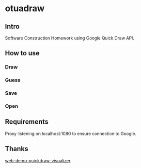 # otuadraw
## Intro
Software Construction Homework using Google Quick Draw API.
## How to use
### Draw
### Guess
### Save
### Open
## Requirements
Proxy listening on localhost:1080 to ensure connection to Google.
## Thanks
[web-demo-quickdraw-visualizer](https://github.com/engelsjk/web-demo-quickdraw-visualizer)
